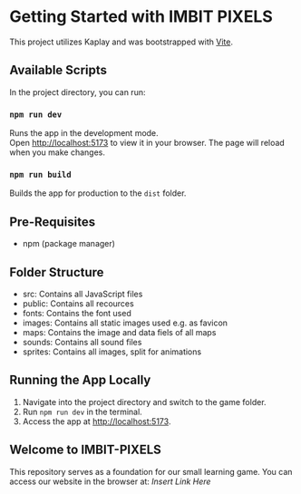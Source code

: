 # Getting Started with IMBIT PIXELS

This project utilizes Kaplay and was bootstrapped with [Vite](https://github.com/vitejs/vite).

## Available Scripts

In the project directory, you can run:

### `npm run dev`

Runs the app in the development mode.\
Open [http://localhost:5173](http://localhost:5173) to view it in your browser. The page will reload when you make changes.

### `npm run build`

Builds the app for production to the `dist` folder.

## Pre-Requisites

- npm (package manager)

## Folder Structure

- src: Contains all JavaScript files
- public: Contains all recources
- fonts: Contains the font used
- images: Contains all static images used e.g. as favicon
- maps: Contains the image and data fiels of all maps
- sounds: Contains all sound files
- sprites: Contains all images, split for animations

## Running the App Locally

1. Navigate into the project directory and switch to the game folder.
2. Run `npm run dev` in the terminal.
3. Access the app at [http://localhost:5173](http://localhost:5173).

## Welcome to IMBIT-PIXELS

This repository serves as a foundation for our small learning game.
You can access our website in the browser at: _Insert Link Here_
